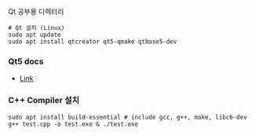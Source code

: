 Qt 공부용 디렉터리
```
# Qt 설치 (Linux)
sudo apt update
sudo apt install qtcreator qt5-qmake qtbase5-dev
```
### Qt5 docs
* <a href="https://doc.qt.io/qt-5/classes.html">Link</a>

### C++ Compiler 설치
```
sudo apt install build-essential # include gcc, g++, make, libc6-dev
g++ test.cpp -o test.exe & ./test.exe
```